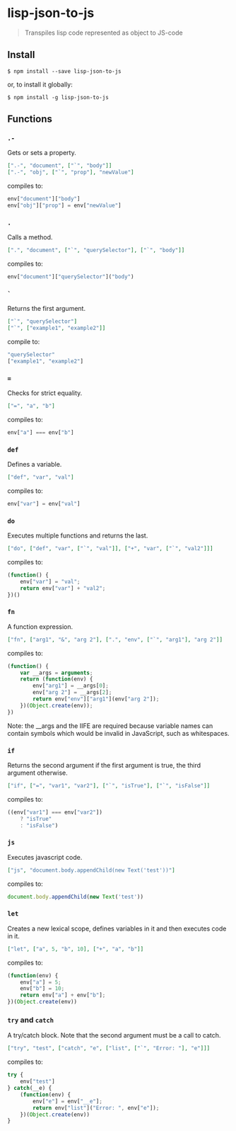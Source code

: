 # lisp-json-to-js
> Transpiles lisp code represented as object to JS-code

## Install
```
$ npm install --save lisp-json-to-js
```
or, to install it globally:
```
$ npm install -g lisp-json-to-js
```

## Functions
### `.-`
Gets or sets a property.
```json
[".-", "document", ["`", "body"]]
[".-", "obj", ["`", "prop"], "newValue"]
```
compiles to:
```js
env["document"]["body"]
env["obj"]["prop"] = env["newValue"]
```

### `.`
Calls a method.
```json
[".", "document", ["`", "querySelector"], ["`", "body"]]
```
compiles to:
```js
env["document"]["querySelector"]("body")
```

### `` ` ``
Returns the first argument.
```json
["`", "querySelector"]
["`", ["example1", "example2"]]
```
compile to:
```js
"querySelector"
["example1", "example2"]
```

### `=`
Checks for strict equality.
```json
["=", "a", "b"]
```
compiles to:
```js
env["a"] === env["b"]
```

### `def`
Defines a variable.
```json
["def", "var", "val"]
```
compiles to:
```js
env["var"] = env["val"]
```

### `do`
Executes multiple functions and returns the last.
```json
["do", ["def", "var", ["`", "val"]], ["+", "var", ["`", "val2"]]]
```
compiles to:
```js
(function() {
    env["var"] = "val";
    return env["var"] + "val2";
})()
```

### `fn`
A function expression.
```json
["fn", ["arg1", "&", "arg 2"], [".", "env", ["`", "arg1"], "arg 2"]]
```
compiles to:
```js
(function() {
    var __args = arguments;
    return (function(env) {
        env["arg1"] = __args[0];
        env["arg 2"] = __args[2];
        return env["env"]["arg1"](env["arg 2"]);
    })(Object.create(env));
})
```
Note: the __args and the IIFE are required because variable names can
contain symbols which would be invalid in JavaScript, such as whitespaces.

### `if`
Returns the second argument if the first argument is true, the third argument
otherwise.
```json
["if", ["=", "var1", "var2"], ["`", "isTrue"], ["`", "isFalse"]]
```
compiles to:
```js
((env["var1"] === env["var2"])
    ? "isTrue"
    : "isFalse")
```

### `js`
Executes javascript code.
```json
["js", "document.body.appendChild(new Text('test'))"]
```
compiles to:
```js
document.body.appendChild(new Text('test'))
```

### `let`
Creates a new lexical scope, defines variables in it and then executes code in it.
```json
["let", ["a", 5, "b", 10], ["+", "a", "b"]]
```
compiles to:
```js
(function(env) {
    env["a"] = 5;
    env["b"] = 10;
    return env["a"] + env["b"];
})(Object.create(env))
```

### `try` and `catch`
A try/catch block. Note that the second argument must be a call to catch.
```json
["try", "test", ["catch", "e", ["list", ["`", "Error: "], "e"]]]
```
compiles to:
```js
try {
    env["test"]
} catch(__e) {
    (function(env) {
        env["e"] = env["__e"];
        return env["list"]("Error: ", env["e"]);
    })(Object.create(env))
}
```
